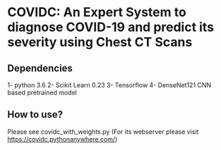 # COVIDC: An Expert System to diagnose COVID-19 and predict its severity using Chest CT Scans
## Dependencies
1- python 3.6 
2- Scikit Learn 0.23 
3- Tensorflow 
4- DenseNet121 CNN based pretrained model

## How to use?
Please see covidc_with_weights.py (For its webserver please visit https://covidc.pythonanywhere.com/)
